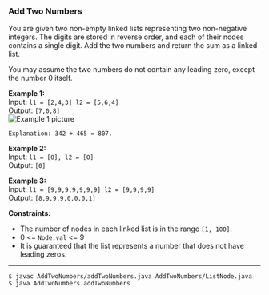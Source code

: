 ### Add Two Numbers
You are given two non-empty linked lists representing two non-negative integers. The digits are stored in reverse order, and each of their nodes contains a single digit. Add the two numbers and return the sum as a linked list.

You may assume the two numbers do not contain any leading zero, except the number 0 itself.
 
**Example 1:**  
Input: `l1 = [2,4,3] l2 = [5,6,4]`  
Output: `[7,0,8]`  
![Example 1 picture](https://assets.leetcode.com/uploads/2020/10/02/addtwonumber1.jpg)  
```
Explanation: 342 + 465 = 807.
```
**Example 2:**  
Input: `l1 = [0], l2 = [0]`  
Output: `[0]`  

**Example 3:**  
Input: `l1 = [9,9,9,9,9,9,9] l2 = [9,9,9,9]`  
Output: `[8,9,9,9,0,0,0,1]`  

**Constraints:**  
- The number of nodes in each linked list is in the range `[1, 100]`.
- 0 <= `Node.val` <= 9
- It is guaranteed that the list represents a number that does not have leading zeros.
---
`$ javac AddTwoNumbers/addTwoNumbers.java AddTwoNumbers/ListNode.java  `
`$ java AddTwoNumbers.addTwoNumbers`